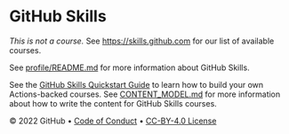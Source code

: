 # GitHub Skills

_This is not a course._ See https://skills.github.com for our list of available courses.

See [profile/README.md](profile/README.md) for more information about GitHub Skills.

See the [GitHub Skills Quickstart Guide](https://skills.github.com/quickstart) to learn how to build your own Actions-backed courses. See [CONTENT_MODEL.md](https://skills.github.com/content-model) for more information about how to write the content for GitHub Skills courses.

&copy; 2022 GitHub &bull; [Code of Conduct](https://www.contributor-covenant.org/version/2/1/code_of_conduct/code_of_conduct.md) &bull; [CC-BY-4.0 License](LICENSE)
